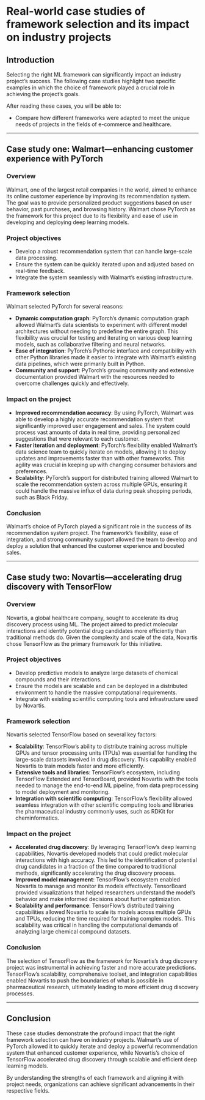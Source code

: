 # Real-world case studies of framework selection and its impact on industry projects

## Introduction

Selecting the right ML framework can significantly impact an industry project’s success. The following case studies highlight two specific examples in which the choice of framework played a crucial role in achieving the project’s goals.

After reading these cases, you will be able to: 

- Compare how different frameworks were adapted to meet the unique needs of projects in the fields of e-commerce and healthcare.

---

## Case study one: Walmart—enhancing customer experience with PyTorch

### Overview

Walmart, one of the largest retail companies in the world, aimed to enhance its online customer experience by improving its recommendation system. The goal was to provide personalized product suggestions based on user behavior, past purchases, and browsing history. Walmart chose PyTorch as the framework for this project due to its flexibility and ease of use in developing and deploying deep learning models.

### Project objectives

- Develop a robust recommendation system that can handle large-scale data processing.
- Ensure the system can be quickly iterated upon and adjusted based on real-time feedback.
- Integrate the system seamlessly with Walmart’s existing infrastructure.

### Framework selection

Walmart selected PyTorch for several reasons:

- **Dynamic computation graph**: PyTorch’s dynamic computation graph allowed Walmart’s data scientists to experiment with different model architectures without needing to predefine the entire graph. This flexibility was crucial for testing and iterating on various deep learning models, such as collaborative filtering and neural networks.
- **Ease of integration**: PyTorch’s Pythonic interface and compatibility with other Python libraries made it easier to integrate with Walmart’s existing data pipelines, which were primarily built in Python.
- **Community and support**: PyTorch’s growing community and extensive documentation provided Walmart with the resources needed to overcome challenges quickly and effectively.

### Impact on the project

- **Improved recommendation accuracy**: By using PyTorch, Walmart was able to develop a highly accurate recommendation system that significantly improved user engagement and sales. The system could process vast amounts of data in real time, providing personalized suggestions that were relevant to each customer.
- **Faster iteration and deployment**: PyTorch’s flexibility enabled Walmart’s data science team to quickly iterate on models, allowing it to deploy updates and improvements faster than with other frameworks. This agility was crucial in keeping up with changing consumer behaviors and preferences.
- **Scalability**: PyTorch’s support for distributed training allowed Walmart to scale the recommendation system across multiple GPUs, ensuring it could handle the massive influx of data during peak shopping periods, such as Black Friday.

### Conclusion

Walmart’s choice of PyTorch played a significant role in the success of its recommendation system project. The framework’s flexibility, ease of integration, and strong community support allowed the team to develop and deploy a solution that enhanced the customer experience and boosted sales.

---

## Case study two: Novartis—accelerating drug discovery with TensorFlow

### Overview

Novartis, a global healthcare company, sought to accelerate its drug discovery process using ML. The project aimed to predict molecular interactions and identify potential drug candidates more efficiently than traditional methods do. Given the complexity and scale of the data, Novartis chose TensorFlow as the primary framework for this initiative.

### Project objectives

- Develop predictive models to analyze large datasets of chemical compounds and their interactions.
- Ensure the models are scalable and can be deployed in a distributed environment to handle the massive computational requirements.
- Integrate with existing scientific computing tools and infrastructure used by Novartis.

### Framework selection

Novartis selected TensorFlow based on several key factors:

- **Scalability**: TensorFlow’s ability to distribute training across multiple GPUs and tensor processing units (TPUs) was essential for handling the large-scale datasets involved in drug discovery. This capability enabled Novartis to train models faster and more efficiently.
- **Extensive tools and libraries**: TensorFlow’s ecosystem, including TensorFlow Extended and TensorBoard, provided Novartis with the tools needed to manage the end-to-end ML pipeline, from data preprocessing to model deployment and monitoring.
- **Integration with scientific computing**: TensorFlow’s flexibility allowed seamless integration with other scientific computing tools and libraries the pharmaceutical industry commonly uses, such as RDKit for cheminformatics.

### Impact on the project

- **Accelerated drug discovery**: By leveraging TensorFlow’s deep learning capabilities, Novartis developed models that could predict molecular interactions with high accuracy. This led to the identification of potential drug candidates in a fraction of the time compared to traditional methods, significantly accelerating the drug discovery process.
- **Improved model management**: TensorFlow’s ecosystem enabled Novartis to manage and monitor its models effectively. TensorBoard provided visualizations that helped researchers understand the model’s behavior and make informed decisions about further optimization.
- **Scalability and performance**: TensorFlow’s distributed training capabilities allowed Novartis to scale its models across multiple GPUs and TPUs, reducing the time required for training complex models. This scalability was critical in handling the computational demands of analyzing large chemical compound datasets.

### Conclusion

The selection of TensorFlow as the framework for Novartis’s drug discovery project was instrumental in achieving faster and more accurate predictions. TensorFlow’s scalability, comprehensive toolset, and integration capabilities enabled Novartis to push the boundaries of what is possible in pharmaceutical research, ultimately leading to more efficient drug discovery processes.

---

## Conclusion

These case studies demonstrate the profound impact that the right framework selection can have on industry projects. Walmart’s use of PyTorch allowed it to quickly iterate and deploy a powerful recommendation system that enhanced customer experience, while Novartis’s choice of TensorFlow accelerated drug discovery through scalable and efficient deep learning models. 

By understanding the strengths of each framework and aligning it with project needs, organizations can achieve significant advancements in their respective fields.
